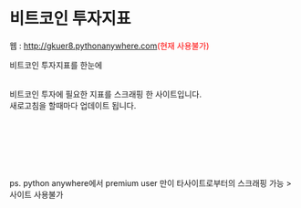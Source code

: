 # 비트코인 투자지표<br>
웹 : http://gkuer8.pythonanywhere.com<a style="color:red">(현재 사용불가)</a><br>


비트코인 투자지표를 한눈에<br><br>

비트코인 투자에 필요한 지표를 스크래핑 한 사이트입니다.<br>
새로고침을 할때마다 업데이트 됩니다.
<br><br><br><br><br><br><br>

ps. python anywhere에서 premium user 만이 타사이트로부터의 스크래핑 가능 > 사이트 사용불가
